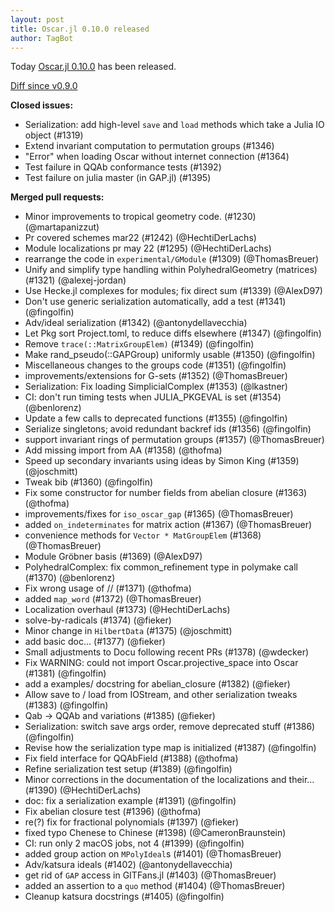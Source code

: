 ```yaml
---
layout: post
title: Oscar.jl 0.10.0 released
author: TagBot
---
```


Today [Oscar.jl 0.10.0](https://github.com/oscar-system/Oscar.jl/releases/tag/v0.10.0) has
been released.

[Diff since v0.9.0](https://github.com/oscar-system/Oscar.jl/compare/v0.9.0...v0.10.0)


**Closed issues:**
- Serialization: add high-level `save` and `load` methods which take a Julia IO object (#1319)
- Extend invariant computation to permutation groups (#1346)
- "Error" when loading Oscar without internet connection (#1364)
- Test failure in QQAb conformance tests (#1392)
- Test failure on julia master (in GAP.jl) (#1395)

**Merged pull requests:**
- Minor improvements to tropical geometry code.  (#1230) (@martapanizzut)
- Pr covered schemes mar22 (#1242) (@HechtiDerLachs)
- Module localizations pr may 22 (#1295) (@HechtiDerLachs)
- rearrange the code in `experimental/GModule` (#1309) (@ThomasBreuer)
- Unify and simplify type handling within PolyhedralGeometry (matrices) (#1321) (@alexej-jordan)
- Use Hecke.jl complexes for modules; fix direct sum (#1339) (@AlexD97)
- Don't use generic serialization automatically, add a test (#1341) (@fingolfin)
- Adv/ideal serialization (#1342) (@antonydellavecchia)
- Let Pkg sort Project.toml, to reduce diffs elsewhere (#1347) (@fingolfin)
- Remove `trace(::MatrixGroupElem)` (#1349) (@fingolfin)
- Make rand_pseudo(::GAPGroup) uniformly usable (#1350) (@fingolfin)
- Miscellaneous changes to the groups code (#1351) (@fingolfin)
- improvements/extensions for G-sets (#1352) (@ThomasBreuer)
- Serialization: Fix loading SimplicialComplex (#1353) (@lkastner)
- CI: don't run timing tests when JULIA_PKGEVAL is set (#1354) (@benlorenz)
- Update a few calls to deprecated functions (#1355) (@fingolfin)
- Serialize singletons; avoid redundant backref ids (#1356) (@fingolfin)
- support invariant rings of permutation groups (#1357) (@ThomasBreuer)
- Add missing import from AA (#1358) (@thofma)
- Speed up secondary invariants using ideas by Simon King (#1359) (@joschmitt)
- Tweak bib (#1360) (@fingolfin)
- Fix some constructor for number fields from abelian closure (#1363) (@thofma)
- improvements/fixes for `iso_oscar_gap` (#1365) (@ThomasBreuer)
- added `on_indeterminates` for matrix action (#1367) (@ThomasBreuer)
- convenience methods for `Vector * MatGroupElem` (#1368) (@ThomasBreuer)
- Module Gröbner basis (#1369) (@AlexD97)
- PolyhedralComplex: fix common_refinement type in polymake call (#1370) (@benlorenz)
- Fix wrong usage of // (#1371) (@thofma)
- added `map_word` (#1372) (@ThomasBreuer)
- Localization overhaul (#1373) (@HechtiDerLachs)
- solve-by-radicals (#1374) (@fieker)
- Minor change in `HilbertData` (#1375) (@joschmitt)
- add basic doc... (#1377) (@fieker)
- Small adjustments to Docu following recent PRs (#1378) (@wdecker)
- Fix WARNING: could not import Oscar.projective_space into Oscar (#1381) (@fingolfin)
- add a examples/ docstring for abelian_closure (#1382) (@fieker)
- Allow save to / load from IOStream, and other serialization tweaks (#1383) (@fingolfin)
- Qab -> QQAb and variations (#1385) (@fieker)
- Serialization: switch save args order, remove deprecated stuff (#1386) (@fingolfin)
- Revise how the serialization type map is initialized (#1387) (@fingolfin)
- Fix field interface for QQAbField (#1388) (@thofma)
- Refine serialization test setup (#1389) (@fingolfin)
- Minor corrections in the documentation of the localizations and their… (#1390) (@HechtiDerLachs)
- doc: fix a serialization example (#1391) (@fingolfin)
- Fix abelian closure test (#1396) (@thofma)
- re(?) fix for fractional polynomials (#1397) (@fieker)
- fixed typo Chenese to Chinese (#1398) (@CameronBraunstein)
- CI: run only 2 macOS jobs, not 4 (#1399) (@fingolfin)
- added group action on `MPolyIdeal`s (#1401) (@ThomasBreuer)
- Adv/katsura ideals (#1402) (@antonydellavecchia)
- get rid of `GAP` access in GITFans.jl (#1403) (@ThomasBreuer)
- added an assertion to a `quo` method (#1404) (@ThomasBreuer)
- Cleanup katsura docstrings (#1405) (@fingolfin)
